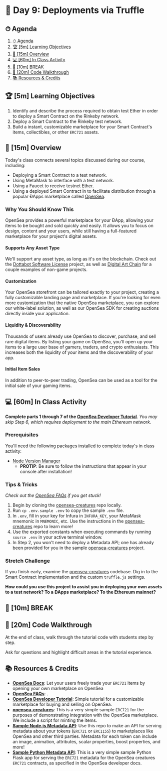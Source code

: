 # 📜 Day 9: Deployments via Truffle

## ⏱ Agenda

1. [⏱ Agenda](#%E2%8F%B1-Agenda)
2. [🏆 [5m] Learning Objectives](#%F0%9F%8F%86-5m-Learning-Objectives)
3. [📖 [15m] Overview](#%F0%9F%93%96-15m-Overview)
4. [💻 [60m] In Class Activity](#%F0%9F%92%BB-60m-In-Class-Activity)
5. [🌴 [10m] BREAK](#%F0%9F%8C%B4-10m-BREAK)
6. [📖 [20m] Code Walkthrough](#%F0%9F%93%96-20m-Code-Walkthrough)
7. [📚 Resources & Credits](#%F0%9F%93%9A-Resources--Credits)

## 🏆 [5m] Learning Objectives

1. Identify and describe the process required to obtain test Ether in order to deploy a Smart Contract on the Rinkeby network.
2. Deploy a Smart Contract to the Rinkeby test network.
3. Build a instant, customizable marketplace for your Smart Contract's items, collectibles, or other `ERC721` assets.

## 📖 [15m] Overview

Today's class connects several topics discussed during our course, including:

- Deploying a Smart Contract to a test network.
- Using MetaMask to interface with a test network.
- Using a Faucet to receive testnet Ether.
- Using a deployed Smart Contract in to facilitate distribution through a popular ÐApps marketplace called [OpenSea].

### Why You Should Know This

OpenSea provides a powerful marketplace for your ÐApp, allowing your items to be bought and sold quickly and easily. It allows you to focus on design, content and your users, while still having a full-featured marketplace for your project's digital assets.

#### Supports Any Asset Type

We'll support any asset type, as long as it's on the blockchain. Check out the [Dottabot Software License] project, as well as [Digital Art Chain] for a couple examples of non-game projects.

#### Customization

Your OpenSea storefront can be tailored exactly to your project, creating a fully customizable landing page and marketplace. If you're looking for even more customization that the native OpenSea marketplace, you can explore our white-label solution, as well as our OpenSea SDK for creating auctions directly inside your application.

#### Liquidity & Discoverability

Thousands of users already use OpenSea to discover, purchase, and sell rare digital items. By listing your game on OpenSea, you'll open up your items to a large user base of gamers, traders, and crypto enthusiasts. This increases both the liquidity of your items and the discoverability of your app.

#### Initial Item Sales

In addition to peer-to-peer trading, OpenSea can be used as a tool for the initial sale of your gaming items.

## 💻 [60m] In Class Activity

**Complete parts 1 through 7 of the [OpenSea Developer Tutorial]**. _You may skip Step 6, which requires deployment to the main Ethereum network._

### Prerequisites

You'll need the following packages installed to complete today's in class activity:

- [Node Version Manager]
    - **PROTIP**: Be sure to follow the instructions that appear in your console after installation!

### Tips & Tricks

*Check out the [OpenSea FAQs] if you get stuck!*

1. Begin by cloning the [opensea-creatures] repo locally.
2. Run `cp .env.sample .env` to copy the sample `.env` file.
3. In `.env`, fill in your key for Infura in `INFURA_KEY`, your MetaMask mnemonic in `MNEMONIC`, etc. Use the instructions in the [opensea-creatures] repo to learn more!
4. Use the exported constants when executing commands by running `source .env` in your active terminal window.
5. In Step 2, you won't need to deploy a Metadata API; one has already been provided for you in the sample [opensea-creatures] project.

### Stretch Challenge

If you finish early, examine the [opensea-creatures] codebase. Dig in to the Smart Contract implementation and the custom `truffle.js` settings.

  **How could you use this project to assist you in deploying your own assets to a test network? To a ÐApps marketplace? To the Ethereum mainnet?**

## 🌴 [10m] BREAK

## 📖 [20m] Code Walkthrough

At the end of class, walk through the tutorial code with students step by step.

Ask for questions and highlight difficult areas in the tutorial experience.

## 📚 Resources & Credits

- **[OpenSea Docs]**: Let your users freely trade your `ERC721` items by opening your own marketplace on OpenSea
- **[OpenSea FAQs]**: .
- **[OpenSea Developer Tutorial]**: Simple tutorial for a customizable marketplace for buying and selling on OpenSea.
- **[opensea-creatures]**: This is a very simple sample `ERC721` for the purposes of demonstrating integration with the OpenSea marketplace. We include a script for minting the items.
- **[Sample Node.js Metadata API]**: Use this repo to make an API for serving metadata about your tokens (`ERC721` or `ERC1155`) to marketplaces like OpenSea and other third parties. Metadata for each token can include an image, animation, attributes, scalar properties, boost properties, and more!
- **[Sample Python Metadata API]**: This is a very simple sample Python Flask app for serving the `ERC721` metadata for the OpenSea creatures `ERC721` contracts, as specified in the OpenSea developer docs.

[OpenSea FAQs]: https://docs.opensea.io/docs/frequently-asked-questions
[OpenSea Docs]: https://docs.opensea.io/
[OpenSea Developer Tutorial]: https://docs.opensea.io/docs/getting-started
[opensea-creatures]: https://github.com/ProjectOpenSea/opensea-creatures
[Node Version Manager]: https://github.com/nvm-sh/nvm#installation-and-update
[OpenSea]: https://opensea.io
[Sample Node.js Metadata API]: https://github.com/ProjectOpenSea/metadata-api-nodejs
[Sample Python Metadata API]: https://github.com/ProjectOpenSea/metadata-api-python
[Dottabot Software License]: https://opensea.io/category/dottabotlicense
[Digital Art Chain]: https://opensea.io/category/digitalartchain
